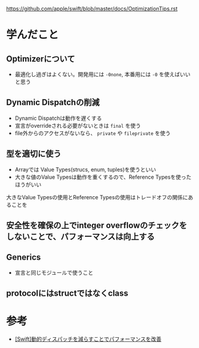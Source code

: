 https://github.com/apple/swift/blob/master/docs/OptimizationTips.rst

# 学んだこと
## Optimizerについて
- 最適化し過ぎはよくない。開発用には `-0none`, 本番用には `-0` を使えばいいと思う

## Dynamic Dispatchの削減
- Dynamic Dispatchは動作を遅くする
- 宣言がoverrideされる必要がないときは `final` を使う
- file外からのアクセスがないなら、 `private` や `fileprivate` を使う

## 型を適切に使う
- Arrayでは Value Types(strucs, enum, tuples)を使うといい
- 大きな値のValue Typesは動作を重くするので、Reference Typesを使ったほうがいい

大きなValue Typesの使用とReference Typesの使用はトレードオフの関係にあることを

## 安全性を確保の上でinteger overflowのチェックをしないことで、パフォーマンスは向上する

## Generics
- 宣言と同じモジュールで使うこと

## protocolにはstructではなくclass

# 参考
- [[Swift]動的ディスパッチを減らすことでパフォーマンスを改善](http://blog.andgenie.jp/articles/843)

